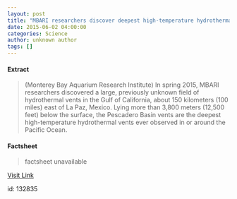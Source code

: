 ```yaml
---
layout: post
title: "MBARI researchers discover deepest high-temperature hydrothermal vents in Pacific Ocean"
date: 2015-06-02 04:00:00
categories: Science
author: unknown author
tags: []
---
```



#### Extract
>(Monterey Bay Aquarium Research Institute) In spring 2015, MBARI researchers discovered a large, previously unknown field of hydrothermal vents in the Gulf of California, about 150 kilometers (100 miles) east of La Paz, Mexico. Lying more than 3,800 meters (12,500 feet) below the surface, the Pescadero Basin vents are the deepest high-temperature hydrothermal vents ever observed in or around the Pacific Ocean.

#### Factsheet
>factsheet unavailable

[Visit Link](http://www.eurekalert.org/pub_releases/2015-06/mbar-mrd060215.php)

id:  132835
